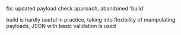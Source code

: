 fix: updated payload check approach, abandoned 'build'

build is hardly useful in practice, taking into flexibility of manipulating payloads, JSON with basic validation is used